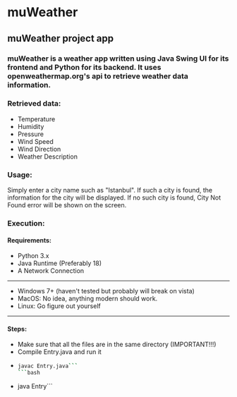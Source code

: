 # muWeather
## muWeather project app

### muWeather is a weather app written using Java Swing UI for its frontend and Python for its backend. It uses openweathermap.org's api to retrieve weather data information.

### Retrieved data:

- Temperature
- Humidity
- Pressure
- Wind Speed
- Wind Direction
- Weather Description

### Usage:

Simply enter a city name such as "Istanbul". If such a city is found, the information for the city will be displayed. 
If no such city is found, City Not Found error will be shown on the screen.

### Execution:

#### Requirements:

- Python 3.x
- Java Runtime (Preferably 18)
- A Network Connection
------------------------------------
- Windows 7+ (haven't tested but probably will break on vista)
- MacOS: No idea, anything modern should work.
- Linux: Go figure out yourself 
-------------------------------------

#### Steps:

- Make sure that all the files are in the same directory (IMPORTANT!!!)
- Compile Entry.java and run it 
- ```bash
  javac Entry.java```
  ```bash
- java Entry```



